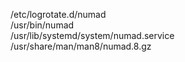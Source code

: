 /etc/logrotate.d/numad  
/usr/bin/numad  
/usr/lib/systemd/system/numad.service  
/usr/share/man/man8/numad.8.gz  
